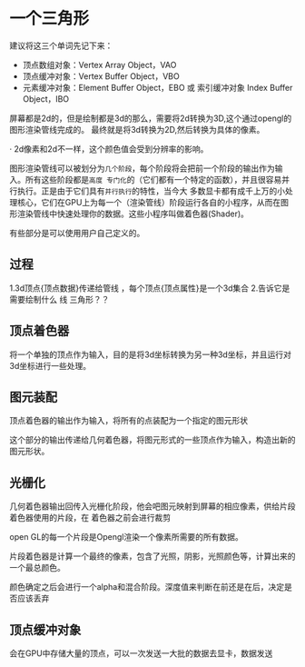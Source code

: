# 一个三角形

建议将这三个单词先记下来：
- 顶点数组对象：Vertex Array Object，VAO
- 顶点缓冲对象：Vertex Buffer Object，VBO
- 元素缓冲对象：Element Buffer Object，EBO 或 索引缓冲对象 Index Buffer Object，IBO

屏幕都是2d的，但是绘制都是3d的那么，需要将2d转换为3D,这个通过opengl的图形渲染管线完成的。
最终就是将3d转换为2D,然后转换为具体的像素。

· 2d像素和2d不一样，这个颜色值会受到分辨率的影响。

图形渲染管线可以被划分为`几个阶段`，每个阶段将会把前一个阶段的输出作为输入。所有这些阶段都是`高度
专门化`的（它们都有一个特定的函数），并且很容易并行执行。正是由于它们具有`并行执行`的特性，当今大
多数显卡都有成千上万的小处理核心，它们在GPU上为每一个（渲染管线）阶段运行各自的小程序，从而在图
形渲染管线中快速处理你的数据。这些小程序叫做着色器(Shader)。

有些部分是可以使用用户自己定义的。

## 过程

1.3d顶点{顶点数据}传递给管线 ，每个顶点{顶点属性}是一个3d集合
2.告诉它是需要绘制什么 线   三角形？？

## 顶点着色器

将一个单独的顶点作为输入，目的是将3d坐标转换为另一种3d坐标，并且运行对3d坐标进行一些处理。


## 图元装配

顶点着色器的输出作为输入，将所有的点装配为一个指定的图元形状

这个部分的输出传递给几何着色器，将图元形式的一些顶点作为输入，构造出新的图元形状。


## 光栅化

几何着色器输出回传入光栅化阶段，他会吧图元映射到屏幕的相应像素，供给片段着色器使用的片段，在
着色器之前会进行裁剪

open GL的每一个片段是Opengl渲染一个像素所需要的所有数据。

片段着色器是计算一个最终的像素，包含了光照，阴影，光照颜色等，计算出来的一个最总颜色。

颜色确定之后会进行一个alpha和混合阶段。深度值来判断在前还是在后，决定是否应该丢弃

## 顶点缓冲对象

会在GPU中存储大量的顶点，可以一次发送一大批的数据去显卡，数据发送























